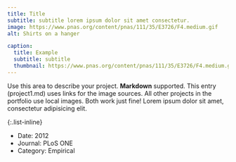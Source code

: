 ```yaml
---
title: Title
subtitle: subtitle lorem ipsum dolor sit amet consectetur.
image: https://www.pnas.org/content/pnas/111/35/E3726/F4.medium.gif
alt: Shirts on a hanger

caption:
  title: Example
  subtitle: subtitle
  thumbnail: https://www.pnas.org/content/pnas/111/35/E3726/F4.medium.gif
---
```

Use this area to describe your project. **Markdown** supported. This entry (project1.md) uses links for the image sources. All other projects in the portfolio use local images. Both work just fine! Lorem ipsum dolor sit amet, consectetur adipisicing elit. 

{:.list-inline}
- Date: 2012
- Journal: PLoS ONE
- Category: Empirical